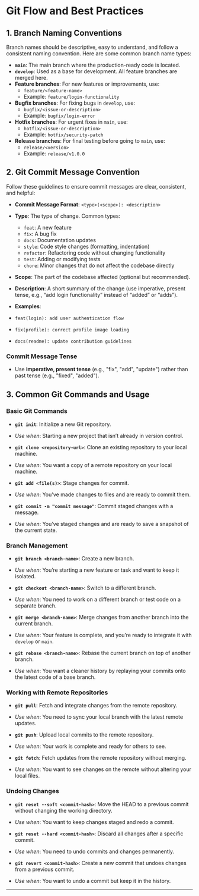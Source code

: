 # Git Flow and Best Practices

## 1. Branch Naming Conventions

Branch names should be descriptive, easy to understand, and follow a consistent naming convention. Here are some common branch name types:

- **`main`**: The main branch where the production-ready code is located.
- **`develop`**: Used as a base for development. All feature branches are merged here.
- **Feature branches**: For new features or improvements, use:
  - `feature/<feature-name>`
  - Example: `feature/login-functionality`
- **Bugfix branches**: For fixing bugs in `develop`, use:
  - `bugfix/<issue-or-description>`
  - Example: `bugfix/login-error`
- **Hotfix branches**: For urgent fixes in `main`, use:
  - `hotfix/<issue-or-description>`
  - Example: `hotfix/security-patch`
- **Release branches**: For final testing before going to `main`, use:
  - `release/<version>`
  - Example: `release/v1.0.0`

## 2. Git Commit Message Convention

Follow these guidelines to ensure commit messages are clear, consistent, and helpful:

- **Commit Message Format**: `<type>(<scope>): <description>`
- **Type**: The type of change. Common types:
  - `feat`: A new feature
  - `fix`: A bug fix
  - `docs`: Documentation updates
  - `style`: Code style changes (formatting, indentation)
  - `refactor`: Refactoring code without changing functionality
  - `test`: Adding or modifying tests
  - `chore`: Minor changes that do not affect the codebase directly
- **Scope**: The part of the codebase affected (optional but recommended).
- **Description**: A short summary of the change (use imperative, present tense, e.g., “add login functionality” instead of “added” or “adds”).

- **Examples**:
- `feat(login): add user authentication flow`
- `fix(profile): correct profile image loading`
- `docs(readme): update contribution guidelines`

### Commit Message Tense
- Use **imperative, present tense** (e.g., "fix", "add", "update") rather than past tense (e.g., "fixed", "added").

## 3. Common Git Commands and Usage

### **Basic Git Commands**

- **`git init`**: Initialize a new Git repository.
- *Use when*: Starting a new project that isn’t already in version control.

- **`git clone <repository-url>`**: Clone an existing repository to your local machine.
- *Use when*: You want a copy of a remote repository on your local machine.

- **`git add <file(s)>`**: Stage changes for commit.
- *Use when*: You've made changes to files and are ready to commit them.

- **`git commit -m "commit message"`**: Commit staged changes with a message.
- *Use when*: You’ve staged changes and are ready to save a snapshot of the current state.

### **Branch Management**

- **`git branch <branch-name>`**: Create a new branch.
- *Use when*: You’re starting a new feature or task and want to keep it isolated.

- **`git checkout <branch-name>`**: Switch to a different branch.
- *Use when*: You need to work on a different branch or test code on a separate branch.

- **`git merge <branch-name>`**: Merge changes from another branch into the current branch.
- *Use when*: Your feature is complete, and you’re ready to integrate it with `develop` or `main`.

- **`git rebase <branch-name>`**: Rebase the current branch on top of another branch.
- *Use when*: You want a cleaner history by replaying your commits onto the latest code of a base branch.

### **Working with Remote Repositories**

- **`git pull`**: Fetch and integrate changes from the remote repository.
- *Use when*: You need to sync your local branch with the latest remote updates.

- **`git push`**: Upload local commits to the remote repository.
- *Use when*: Your work is complete and ready for others to see.

- **`git fetch`**: Fetch updates from the remote repository without merging.
- *Use when*: You want to see changes on the remote without altering your local files.

### **Undoing Changes**

- **`git reset --soft <commit-hash>`**: Move the HEAD to a previous commit without changing the working directory.
- *Use when*: You want to keep changes staged and redo a commit.

- **`git reset --hard <commit-hash>`**: Discard all changes after a specific commit.
- *Use when*: You need to undo commits and changes permanently.

- **`git revert <commit-hash>`**: Create a new commit that undoes changes from a previous commit.
- *Use when*: You want to undo a commit but keep it in the history.

---
